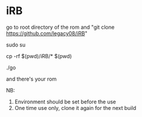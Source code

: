 # iRB
go to root directory of the rom and "git clone https://github.com/legacy08/iRB"

sudo su

cp -rf $(pwd)/iRB/* $(pwd)

./go

and there's your rom

NB: 
1. Environment should be set before the use
2. One time use only, clone it again for the next build
